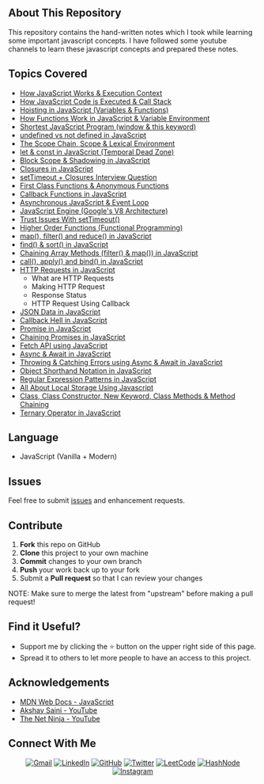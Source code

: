 ## About This Repository

This repository contains the hand-written notes which I took while learning some important javascript concepts. I have followed some youtube channels to learn these javascript concepts and prepared these notes.

## Topics Covered

- [How JavaScript Works & Execution Context](https://github.com/chaitanyatekane/Namaste-JavaScript/blob/main/Handwritten-Notes/Episode-01.pdf)
- [How JavaScript Code is Executed & Call Stack](https://github.com/chaitanyatekane/Namaste-JavaScript/blob/main/Handwritten-Notes/Episode-02.pdf)
- [Hoisting in JavaScript (Variables & Functions)](https://github.com/chaitanyatekane/Namaste-JavaScript/blob/main/Handwritten-Notes/Episode-03.pdf)
- [How Functions Work in JavaScript & Variable Environment](https://github.com/chaitanyatekane/Namaste-JavaScript/blob/main/Handwritten-Notes/Episode-04.pdf)
- [Shortest JavaScript Program (window & this keyword)](https://github.com/chaitanyatekane/Namaste-JavaScript/blob/main/Handwritten-Notes/Episode-05.pdf)
- [undefined vs not defined in JavaScript](https://github.com/chaitanyatekane/Namaste-JavaScript/blob/main/Handwritten-Notes/Episode-06.pdf)
- [The Scope Chain, Scope & Lexical Environment](https://github.com/chaitanyatekane/Namaste-JavaScript/blob/main/Handwritten-Notes/Episode-07.pdf)
- [let & const in JavaScript (Temporal Dead Zone)](https://github.com/chaitanyatekane/Namaste-JavaScript/blob/main/Handwritten-Notes/Episode-08.pdf)
- [Block Scope & Shadowing in JavaScript](https://github.com/chaitanyatekane/Namaste-JavaScript/blob/main/Handwritten-Notes/Episode-09.pdf)
- [Closures in JavaScript](https://github.com/chaitanyatekane/Namaste-JavaScript/blob/main/Handwritten-Notes/Episode-10.pdf)
- [setTimeout + Closures Interview Question](https://github.com/chaitanyatekane/Namaste-JavaScript/blob/main/Handwritten-Notes/Episode-11.pdf)
- [First Class Functions & Anonymous Functions](https://github.com/chaitanyatekane/Namaste-JavaScript/blob/main/Handwritten-Notes/Episode-13.pdf)
- [Callback Functions in JavaScript](https://github.com/chaitanyatekane/Namaste-JavaScript/blob/main/Handwritten-Notes/Episode-14.pdf)
- [Asynchronous JavaScript & Event Loop](https://github.com/chaitanyatekane/Namaste-JavaScript/blob/main/Handwritten-Notes/Episode-15.pdf)
- [JavaScript Engine (Google's V8 Architecture)](https://github.com/chaitanyatekane/Namaste-JavaScript/blob/main/Handwritten-Notes/Episode-16.pdf)
- [Trust Issues With setTimeout()](https://github.com/chaitanyatekane/Namaste-JavaScript/blob/main/Handwritten-Notes/Episode-17.pdf)
- [Higher Order Functions (Functional Programming)](https://github.com/chaitanyatekane/Namaste-JavaScript/blob/main/Handwritten-Notes/Episode-18.pdf)
- [map(), filter() and reduce() in JavaScript](https://github.com/chaitanyatekane/Namaste-JavaScript/blob/main/Handwritten-Notes/Episode-19.pdf)
- [find() & sort() in JavaScript](<https://github.com/chaitanyatekane/Namaste-JavaScript/blob/main/Handwritten-Notes/find()%20%26%20sort()%20method%20in%20JavaScript.pdf>)
- [Chaining Array Methods (filter() & map()) in JavaScript](<https://github.com/chaitanyatekane/Namaste-JavaScript/blob/main/Handwritten-Notes/Chaining%20Array%20Methods%20(filter()%20%26%20map()%20method).pdf>)
- [call(), apply() and bind() in JavaScript](<https://github.com/chaitanyatekane/Namaste-JavaScript/blob/main/Handwritten-Notes/call()%20apply()%20and%20bind()%20method%20in%20javascript.pdf>)
- [HTTP Requests in JavaScript](https://github.com/chaitanyatekane/Namaste-JavaScript/blob/main/Handwritten-Notes/HTTP%20Requests%20Using%20Javascript.pdf)
  - What are HTTP Requests
  - Making HTTP Request
  - Response Status
  - HTTP Request Using Callback
- [JSON Data in JavaScript](https://github.com/chaitanyatekane/Namaste-JavaScript/blob/main/Handwritten-Notes/JSON%20Data%20in%20JavaScript.pdf)
- [Callback Hell in JavaScript](https://github.com/chaitanyatekane/Namaste-JavaScript/blob/main/Handwritten-Notes/CallBack%20Hell%20in%20JavaScript.pdf)
- [Promise in JavaScript](https://github.com/chaitanyatekane/Namaste-JavaScript/blob/main/Handwritten-Notes/Promise%20in%20JavaScript.pdf)
- [Chaining Promises in JavaScript](https://github.com/chaitanyatekane/Namaste-JavaScript/blob/main/Handwritten-Notes/Chaining%20Promises%20in%20JavaScript.pdf)
- [Fetch API using JavaScript](https://github.com/chaitanyatekane/Namaste-JavaScript/blob/main/Handwritten-Notes/Fetch%20API%20using%20JavaScript.pdf)
- [Async & Await in JavaScript](https://github.com/chaitanyatekane/Namaste-JavaScript/blob/main/Handwritten-Notes/Async%20%26%20Await%20in%20JavaScript.pdf)
- [Throwing & Catching Errors using Async & Await in JavaScript](https://github.com/chaitanyatekane/Namaste-JavaScript/blob/main/Handwritten-Notes/Throwing%20%26%20Catching%20Errors%20using%20Async%20%26%20Await%20in%20JavaScript.pdf)
- [Object Shorthand Notation in JavaScript](https://github.com/chaitanyatekane/Namaste-JavaScript/blob/main/Handwritten-Notes/Object%20Shorthand%20Notation.pdf)
- [Regular Expression Patterns in JavaScript](https://github.com/chaitanyatekane/Namaste-JavaScript/blob/main/Handwritten-Notes/Regular%20Expression%20Patterns%20in%20JavaScript.pdf)
- [All About Local Storage Using Javascript](https://github.com/chaitanyatekane/Namaste-JavaScript/blob/main/Handwritten-Notes/All%20About%20Local%20Storage%20Using%20Javascript.pdf)
- [Class, Class Constructor, New Keyword, Class Methods & Method Chaining](https://github.com/chaitanyatekane/Namaste-JavaScript/blob/main/Handwritten-Notes/Class%2C%20Class%20Constructor%2C%20New%20Keyword%2C%20Class%20Methods%20%26%20Method%20Chaining.pdf)
- [Ternary Operator in JavaScript](https://github.com/chaitanyatekane/Namaste-JavaScript/blob/main/Handwritten-Notes/Ternary%20Operator%20in%20JavaScript.pdf)

## Language

- JavaScript (Vanilla + Modern)

## Issues

Feel free to submit [issues](https://github.com/chaitanyatekane/Namaste-JavaScript/issues) and enhancement requests.

## Contribute

1.  **Fork** this repo on GitHub
2.  **Clone** this project to your own machine
3.  **Commit** changes to your own branch
4.  **Push** your work back up to your fork
5.  Submit a **Pull request** so that I can review your changes

NOTE: Make sure to merge the latest from "upstream" before making a pull request!

## Find it Useful?

- Support me by clicking the ⭐ button on the upper right side of this page.
- Spread it to others to let more people to have an access to this project.

## Acknowledgements

- [MDN Web Docs - JavaScript](https://developer.mozilla.org/en-US/docs/Web/JavaScript)
- [Akshay Saini - YouTube](https://www.youtube.com/channel/UC3N9i_KvKZYP4F84FPIzgPQ)
- [The Net Ninja - YouTube](https://www.youtube.com/channel/UCW5YeuERMmlnqo4oq8vwUpg)

## Connect With Me

<p align="center">
<a href = "mailto: chaitanyatekne5@gmail.com"><img alt="Gmail" src="https://img.shields.io/badge/Gmail-D14836?style=for-the-badge&logo=gmail&logoColor=white" /></a>
<a href="https://www.linkedin.com/in/chaitanyatekane"><img alt="LinkedIn" src="https://img.shields.io/badge/LinkedIn-0077B5?style=for-the-badge&logo=linkedin&logoColor=white" /></a>
<a href="https://github.com/chaitanyatekane"><img alt="GitHub" src="https://img.shields.io/badge/GitHub-100000?style=for-the-badge&logo=github&logoColor=white" /></a>
<a href="https://twitter.com/chaitanyatekne"><img alt="Twitter" src="https://img.shields.io/badge/Twitter-1DA1F2?style=for-the-badge&logo=twitter&logoColor=white" /></a>
<a href="https://leetcode.com/chaitanyatekane/"><img alt="LeetCode" src="https://img.shields.io/badge/-LeetCode-FFA116?style=for-the-badge&logo=LeetCode&logoColor=black" /></a>
<a href="https://chaitanyatekane.hashnode.dev/"><img alt="HashNode" src="https://img.shields.io/badge/Hashnode-2962FF?style=for-the-badge&logo=hashnode&logoColor=white" /></a>
<a href="https://www.instagram.com/tekanechaitanya/"><img alt="Instagram" src="https://img.shields.io/badge/Instagram-E4405F?style=for-the-badge&logo=instagram&logoColor=white" /></a>
</p>
